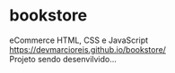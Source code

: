 # bookstore
eCommerce HTML, CSS e JavaScript<br>
https://devmarcioreis.github.io/bookstore/ <br>
Projeto sendo desenvilvido...
